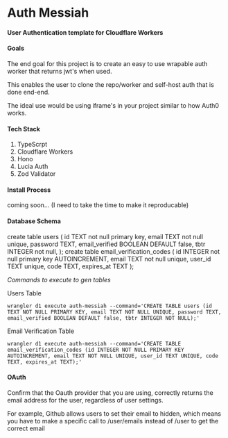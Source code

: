 # Auth Messiah
#### User Authentication template for Cloudflare Workers


#### Goals
The end goal for this project is to create an easy to use wrapable auth worker that returns jwt's when used.

This enables the user to clone the repo/worker and self-host auth that is done end-end.

The ideal use would be using iframe's in your project similar to how Auth0 works. 

#### Tech Stack
1. TypeScrpt
2. Cloudflare Workers
3. Hono
4. Lucia Auth 
5. Zod Validator

#### Install Process

coming soon... (I need to take the time to make it reproducable)


#### Database Schema

create table users
(
    id    TEXT not null primary key,
    email TEXT not null unique,
    password TEXT,
    email_verified BOOLEAN DEFAULT false,
    tbtr INTEGER not null,
);
create table email_verification_codes
(
    id    INTEGER not null primary key AUTOINCREMENT,
    email TEXT not null unique,
    user_id TEXT unique,
    code TEXT,
    expires_at TEXT
);

_Commands to execute to gen tables_

Users Table

```
wrangler d1 execute auth-messiah --command='CREATE TABLE users (id TEXT NOT NULL PRIMARY KEY, email TEXT NOT NULL UNIQUE, password TEXT, email_verified BOOLEAN DEFAULT false, tbtr INTEGER NOT NULL);'
```

Email Verification Table

```
wrangler d1 execute auth-messiah --command='CREATE TABLE email_verification_codes (id INTEGER NOT NULL PRIMARY KEY AUTOINCREMENT, email TEXT NOT NULL UNIQUE, user_id TEXT UNIQUE, code TEXT, expires_at TEXT);'
```

#### OAuth

Confirm that the Oauth provider that you are using, correctly returns the email address for the user, regardless of user settings. 

For example, Github allows users to set their email to hidden, which means you have to make a specific call to /user/emails instead of /user to get the correct email
